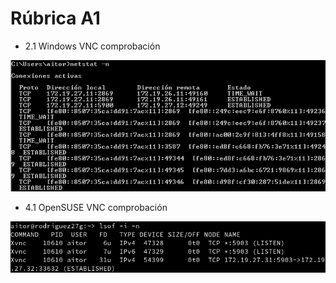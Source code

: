 # Rúbrica A1

* 2.1 Windows VNC comprobación

![etiqueta_letra](images/image_windows.png)

* 4.1 OpenSUSE VNC comprobación

![etiqueta_letra](images/image_openSUSE.png)
